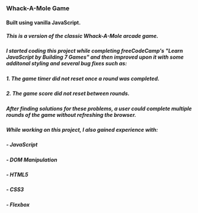 ### Whack-A-Mole Game
#### Built using vanilla JavaScript.
##### This is a version of the classic Whack-A-Mole arcade game. 
##### I started coding this project while completing freeCodeCamp's "Learn JavaScript by Building 7 Games" and then improved upon it with some additonal styling and several bug fixes such as:
##### 1. The game timer did not reset once a round was completed. 
##### 2. The game score did not reset between rounds. 
##### After finding solutions for these problems, a user could complete multiple rounds of the game without refreshing the browser. 
##### While working on this project, I also gained experience with: 
##### - JavaScript
##### - DOM Manipulation
##### - HTML5
##### - CSS3
##### - Flexbox
